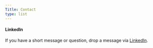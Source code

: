 ```yaml
---
Title: Contact
type: list
---
```



#### LinkedIn
If you have a short message or question, drop a message via [LinkedIn](https://www.linkedin.com/in/cumulusws/).


<!-- #### Email
For enquiries or longer messages, please email me. -->




